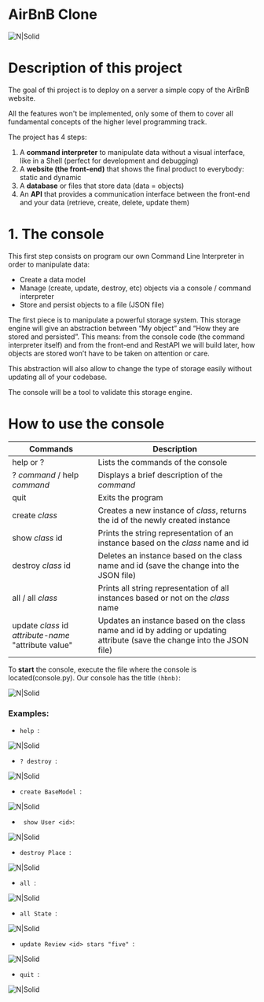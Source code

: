# AirBnB Clone
![N|Solid](https://i.imgur.com/BwWHZVK.png)
# Description of this project
The goal of thi project is to deploy on a server a simple copy of the AirBnB website.

All the features won't be implemented, only some of them to cover all fundamental concepts of the higher level programming track.

The project has 4 steps:

1. A **command interpreter** to manipulate data without a visual interface, like in a Shell (perfect for development and debugging)
2. A **website (the front-end)** that shows the final product to everybody: static and dynamic
3. A **database** or files that store data (data = objects)
4. An **API** that provides a communication interface between the front-end and your data (retrieve, create, delete, update them)

# 1. The console
This first step consists on program our own Command Line Interpreter in order to manipulate data:
- Create a data model
- Manage (create, update, destroy, etc) objects via a console / command interpreter
- Store and persist objects to a file (JSON file)

The first piece is to manipulate a powerful storage system. This storage engine will give an abstraction between “My object” and “How they are stored and persisted”. This means: from the console code (the command interpreter itself) and from the front-end and RestAPI we will build later, how objects are stored won’t have to be taken on attention or care.

This abstraction will also allow to change the type of storage easily without updating all of your codebase.

The console will be a tool to validate this storage engine.

# How to use the console
| Commands | Description |
| ------ | ------ |
| help or ? | Lists the commands of the console | 
| ? *command* / help *command* | Displays a brief description of the *command*
| quit | Exits the program |
| create *class* | Creates a new instance of *class*, returns the id of the newly created instance |
| show *class* id | Prints the string representation of an instance based on the *class* name and id |
| destroy *class* id | Deletes an instance based on the class name and id (save the change into the JSON file) |
| all / all *class* | Prints all string representation of all instances based or not on the *class* name |
| update *class* id *attribute-name* "attribute value" | Updates an instance based on the class name and id by adding or updating attribute (save the change into the JSON file) |


To **start** the console, execute the file where the console is located(console.py). Our console has the title `(hbnb)`:

![N|Solid](https://i.imgur.com/lCijCMK.png)

### Examples:
- `help `:

![N|Solid](https://i.imgur.com/geNNE8x.png)

- `? destroy `:

![N|Solid](https://i.imgur.com/Gadpvja.png)

- `create BaseModel `:

![N|Solid](https://i.imgur.com/fu7zg8N.png)

- ` show User <id>`:

![N|Solid](https://i.imgur.com/zD0tu6j.png)

- `destroy Place `:

![N|Solid](https://i.imgur.com/MUCPACG.png)

- `all `:

![N|Solid](https://i.imgur.com/gSZJt7e.png)

- `all State `:

![N|Solid](https://i.imgur.com/e5Qz8Rj.png)

- `update Review <id> stars "five" `:

![N|Solid](https://i.imgur.com/hCeOkxa.png)

- `quit `:

![N|Solid](https://i.imgur.com/lCijCMK.png)